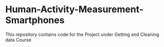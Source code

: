 # Human-Activity-Measurement-Smartphones
This repository contains code for the Project under Getting and Cleaning data Course 
